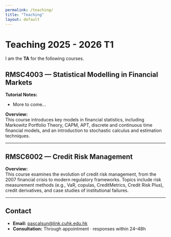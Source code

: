 ```yaml
---
permalink: /teaching/
title: "Teaching"
layout: default
---
```


# Teaching 2025 - 2026 T1

I am the **TA** for the following courses.

## RMSC4003 — Statistical Modelling in Financial Markets

**Tutorial Notes:**   
- More to come...

**Overview:**  
This course introduces key models in financial statistics, including Markowitz Portfolio Theory, CAPM, APT, discrete and continuous time financial models, and an introduction to stochastic calculus and estimation techniques.

---

## RMSC6002 — Credit Risk Management


**Overview:**  
This course examines the evolution of credit risk management, from the 2007 financial crisis to modern regulatory frameworks. Topics include risk measurement methods (e.g., VaR, copulas, CreditMetrics, Credit Risk Plus), credit derivatives, and case studies of institutional failures.

---

## Contact
- **Email:** pascalsun@link.cuhk.edu.hk  
- **Consultation:** Through appointment · responses within 24–48h
